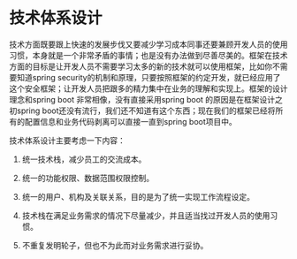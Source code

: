 # 技术体系设计

技术方面既要跟上快速的发展步伐又要减少学习成本同事还要兼顾开发人员的使用习惯，本身就是一个非常矛盾的事情；也是没有办法做到尽善尽美的。框架在技术方面的目标是让开发人员不需要学习太多的新的技术就可以使用框架，比如你不需要知道spring security的机制和原理，只要按照框架的约定开发，就已经应用了这个安全框架；让开发人员把跟多的精力集中在业务的理解和实现上。框架的设计理念和spring boot 非常相像，没有直接采用spring boot 的原因是在框架设计之初spring boot还没有流行，我们还不知道有这个东西；现在我们的框架已经将所有的配置信息和业务代码剥离可以直接一直到spring boot项目中。

技术体系设计主要考虑一下内容：

1. 统一技术栈，减少员工的交流成本。

2. 统一的功能权限、数据范围权限控制。

3. 统一的用户、机构及关联关系，目的是为了统一实现工作流程设定。

4. 技术栈在满足业务需求的情况下尽量减少，并且适当找过开发人员的使用习惯。

5. 不重复发明轮子，但也不为此而对业务需求进行妥协。



